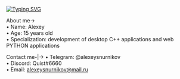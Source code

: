 [![Typing SVG](https://readme-typing-svg.demolab.com?font=Fira+Code&weight=500&size=27&pause=1000&width=435&lines=Quist+)](https://git.io/typing-svg)

About me->  
      • Name: Alexey  
      • Age: 15 years old  
      • Specialization: development of desktop C++ applications and web PYTHON applications  
  
Contact me-|->
  • Telegram: @alexeysnurnikov  
  • Discord: Quist#6660  
  • Email: alexeysnurnikov@mail.ru
